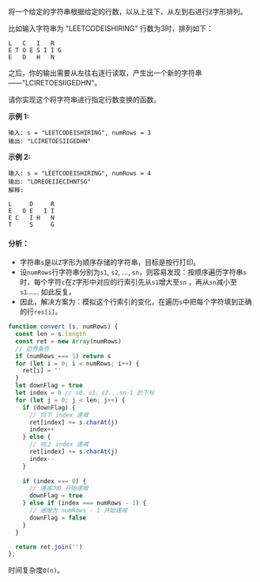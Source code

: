 将一个给定的字符串根据给定的行数，以从上往下、从左到右进行`Z`字形排列。

比如输入字符串为 "LEETCODEISHIRING" 行数为3时，排列如下：

```
L   C   I   R
E T O E S I I G
E   D   H   N
```

之后，你的输出需要从左往右逐行读取，产生出一个新的字符串——"LCIRETOESIIGEDHN"。

请你实现这个将字符串进行指定行数变换的函数。

**示例 1:**
```
输入: s = "LEETCODEISHIRING", numRows = 3
输出: "LCIRETOESIIGEDHN"
```

**示例 2:**
```
输入: s = "LEETCODEISHIRING", numRows = 4
输出: "LDREOEIIECIHNTSG"
解释:

L     D     R
E   O E   I I
E C   I H   N
T     S     G
```

#### 分析：
- 字符串`s`是以`Z`字形为顺序存储的字符串，目标是按行打印。
- 设`numRows`行字符串分别为`s1`, `s2`, ..., `sn`，则容易发现：按顺序遍历字符串`s`时，每个字符`c`在`Z`字形中对应的行索引先从`s1`增大至`sn` ，再从`sn`减小至 `s1`…… 如此反复。
- 因此，解决方案为：模拟这个行索引的变化，在遍历`s`中把每个字符填到正确的行`res[i]`。

```js
function convert (s, numRows) {
  const len = s.length
  const ret = new Array(numRows)
  // 边界条件
  if (numRows === 1) return s
  for (let i = 0; i < numRows; i++) {
    ret[i] = ''
  }
  let downFlag = true
  let index = 0 // s0、s1、s2...sn-1 的下标
  for (let j = 0; j < len; j++) {
    if (downFlag) {
      // 向下 index 递增
      ret[index] += s.charAt(j)
      index++
    } else {
      // 向上 index 递减
      ret[index] += s.charAt(j)
      index--
    }
    
    if (index === 0) {
      // 递减为0 开始递增
      downFlag = true
    } else if (index === numRows - 1) {
      // 递增为 numRows - 1 开始递减
      downFlag = false
    }
  }

  return ret.join('')
};
```

时间复杂度`O(n)`。

